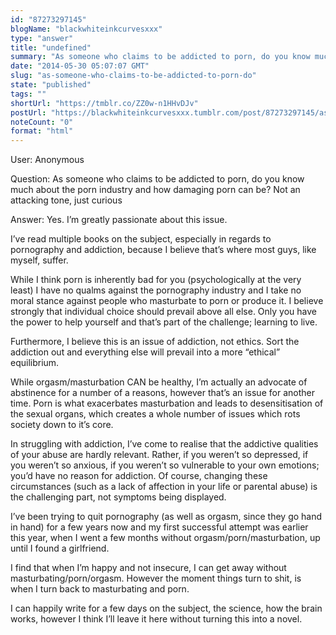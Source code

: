 ```yaml
---
id: "87273297145"
blogName: "blackwhiteinkcurvesxxx"
type: "answer"
title: "undefined"
summary: "As someone who claims to be addicted to porn, do you know much about the porn industry and how damaging porn can be? Not an..."
date: "2014-05-30 05:07:07 GMT"
slug: "as-someone-who-claims-to-be-addicted-to-porn-do"
state: "published"
tags: ""
shortUrl: "https://tmblr.co/ZZ0w-n1HHvDJv"
postUrl: "https://blackwhiteinkcurvesxxx.tumblr.com/post/87273297145/as-someone-who-claims-to-be-addicted-to-porn-do"
noteCount: "0"
format: "html"
---
```


User: Anonymous

Question: As someone who claims to be addicted to porn, do you know much about the porn industry and how damaging porn can be? Not an attacking tone, just curious

Answer: Yes. I’m greatly passionate about this issue. 

I’ve read multiple books on the subject, especially in regards to pornography and addiction, because I believe that’s where most guys, like myself, suffer. 

While I think porn is inherently bad for you (psychologically at the very least) I have no qualms against the pornography industry and I take no moral stance against people who masturbate to porn or produce it. I believe strongly that individual choice should prevail above all else. Only you have the power to help yourself and that’s part of the challenge; learning to live.

Furthermore, I believe this is an issue of addiction, not ethics. Sort the addiction out and everything else will prevail into a more “ethical” equilibrium. 

While orgasm/masturbation CAN be healthy, I’m actually an advocate of abstinence for a number of a reasons, however that’s an issue for another time. Porn is what exacerbates masturbation and leads to desensitisation of the sexual organs, which creates a whole number of issues which rots society down to it’s core. 

In struggling with addiction, I’ve come to realise that the addictive qualities of your abuse are hardly relevant. Rather, if you weren’t so depressed, if you weren’t so anxious, if you weren’t so vulnerable to your own emotions; you’d have no reason for addiction. Of course, changing these circumstances (such as a lack of affection in your life or parental abuse) is the challenging part, not symptoms being displayed. 

I’ve been trying to quit pornography (as well as orgasm, since they go hand in hand) for a few years now and my first successful attempt was earlier this year, when I went a few months without orgasm/porn/masturbation, up until I found a girlfriend. 

I find that when I’m happy and not insecure, I can get away without masturbating/porn/orgasm. However the moment things turn to shit, is when I turn back to masturbating and porn.

I can happily write for a few days on the subject, the science, how the brain works, however I think I’ll leave it here without turning this into a novel.


